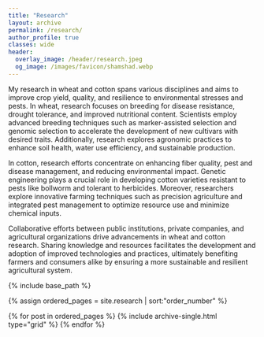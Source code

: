 ```yaml
---
title: "Research"
layout: archive
permalink: /research/
author_profile: true
classes: wide
header:
  overlay_image: /header/research.jpeg
  og_image: /images/favicon/shamshad.webp
---
```


My research in wheat and cotton spans various disciplines and aims to improve crop yield, quality, and resilience to environmental stresses and pests. In wheat, research focuses on breeding for disease resistance, drought tolerance, and improved nutritional content. Scientists employ advanced breeding techniques such as marker-assisted selection and genomic selection to accelerate the development of new cultivars with desired traits. Additionally, research explores agronomic practices to enhance soil health, water use efficiency, and sustainable production.

In cotton, research efforts concentrate on enhancing fiber quality, pest and disease management, and reducing environmental impact. Genetic engineering plays a crucial role in developing cotton varieties resistant to pests like bollworm and tolerant to herbicides. Moreover, researchers explore innovative farming techniques such as precision agriculture and integrated pest management to optimize resource use and minimize chemical inputs.

Collaborative efforts between public institutions, private companies, and agricultural organizations drive advancements in wheat and cotton research. Sharing knowledge and resources facilitates the development and adoption of improved technologies and practices, ultimately benefiting farmers and consumers alike by ensuring a more sustainable and resilient agricultural system.

<nbsp>
{% include base_path %}

{% assign ordered_pages = site.research | sort:"order_number" %}

{% for post in ordered_pages %}
  {% include archive-single.html type="grid" %}
{% endfor %}
